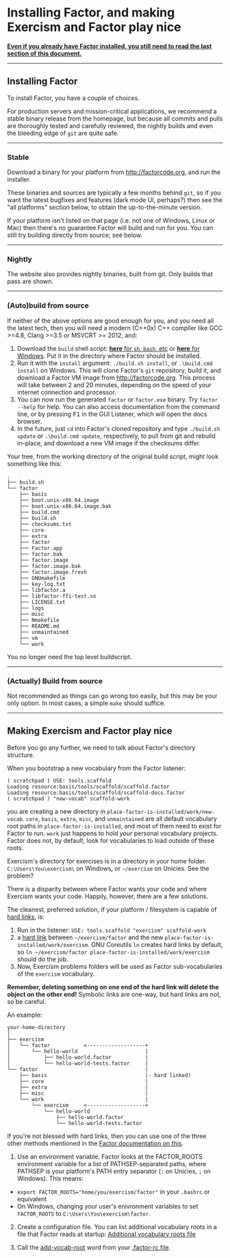 # Installing Factor, and making Exercism and Factor play nice

<a href="#Making Exercism and Factor play nice">**Even if you already have Factor installed, you still need to read the last section of this document.**</a>

---

## Installing Factor

To install Factor, you have a couple of choices.

For production servers and mission-critical applications, we recommend a stable binary release from the homepage, but because all commits and pulls are thoroughly tested and carefully reviewed, the nightly builds and even the bleeding edge of `git` are quite safe.

---

### Stable

Download a binary for your platform from <http://factorcode.org>, and run the installer.

These binaries and sources are typically a few months behind `git`, so if you want the latest bugfixes and features (dark mode UI, perhaps?) then see the "all platforms" section below, to obtain the up-to-the-minute version.

If your platform isn't listed on that page (i.e. not one of Windows, Linux or Mac) then there's no guarantee Factor will build and run for you. You can still try building directly from source; see below.

---
### Nightly

The website also provides nightly binaries, built from git. Only builds that pass are shown.

---

### (Auto)build from source

If neither of the above options are good enough for you, and you need all the latest tech, then you will need a modern (C++0x) C++ compiler like GCC >=4.8, Clang >=3.5 or MSVCRT >= 2012, and:

1. Download the `build` shell script: [**here** for `sh`, `bash`, etc](https://raw.githubusercontent.com/factor/factor/master/build.sh) or [**here** for Windows](https://raw.githubusercontent.com/factor/factor/master/build.cmd). Put it in the directory where Factor should be installed.
2. Run it with the `install` argument: `./build.sh install`, or `.\build.cmd install` on Windows. This will clone Factor's `git` repository, build it, and download a Factor VM image from <http://factorcode.org>. This process will take between 2 and 20 minutes, depending on the speed of your internet connection and processor.
3. You can now run the generated `factor` or `factor.exe` binary. Try `factor --help` for help. You can also access documentation from the command line, or by pressing <kbd>F1</kbd> in the GUI Listener, which will open the docs browser.
4. In the future, just `cd` into Factor's cloned repository and type `./build.sh update` or `.\build.cmd update`, respectively, to pull from git and rebuild in-place, and download a new VM image if the checksums differ.

Your tree, from the working directory of the original build script, might look something like this:

```
.
├── build.sh
└── factor
    ├── basis
    ├── boot.unix-x86.64.image
    ├── boot.unix-x86.64.image.bak
    ├── build.cmd
    ├── build.sh
    ├── checksums.txt
    ├── core
    ├── extra
    ├── factor
    ├── Factor.app
    ├── factor.bak
    ├── factor.image
    ├── factor.image.bak
    ├── factor.image.fresh
    ├── GNUmakefile
    ├── key-log.txt
    ├── libfactor.a
    ├── libfactor-ffi-test.so
    ├── LICENSE.txt
    ├── logs
    ├── misc
    ├── Nmakefile
    ├── README.md
    ├── unmaintained
    ├── vm
    └── work
```

You no longer need the top level buildscript.

---

### (Actually) Build from source

Not recommended as things can go wrong too easily, but this may be your only option. In most cases, a simple `make` should suffice.

---

## Making Exercism and Factor play nice

Before you go any further, we need to talk about Factor's directory structure.

When you bootstrap a new vocabulary from the Factor listener:
<!-- IMAGE IN FUTURE -->
```
( scratchpad ) USE: tools.scaffold
Loading resource:basis/tools/scaffold/scaffold.factor
Loading resource:basis/tools/scaffold/scaffold-docs.factor
( scratchpad ) "new-vocab" scaffold-work
```
you are creating a new directory in `place-factor-is-installed/work/new-vocab`. `core`, `basis`, `extra`, `misc`, and `unmaintained` are all default vocabulary root paths in `place-factor-is-installed`, and most of them need to exist for Factor to run. `work` just happens to hold *your* personal vocabulary projects. Factor does not, by default, look for vocabularies to load outside of these roots.

Exercism's directory for exercises is in a directory in your home folder. `C:\Users\You\exercism\` on Windows, or `~/exercism` on Unicies. See the problem?

There is a disparity between where Factor wants your code and where Exercism wants your code. Happily, however, there are a few solutions.

The cleanest, preferred solution, if your platform / filesystem is capable of [hard links](http://enwp.org/Hard_link), is:

1. Run in the listener: `USE: tools.scaffold "exercism" scaffold-work`
2. a [hard link](http://enwp.org/Hard_link) between `~/exercism/factor` and the new `place-factor-is-installed/work/exercism`. GNU Coreutils `ln` creates hard links by default, so `ln ~/exercism/factor place-factor-is-installed/work/exercism` should do the job.
3. Now, Exercism problems folders will be used as Factor sub-vocabularies of the `exercism` vocabulary.

**Remember, deleting something on one end of the hard link will delete the object on the other end!** Symbolic links are one-way, but hard links are not, so be careful.

An example:

```
your-home-directory
│
├── exercism
│   └── factor           <-------------------+
│       └── hello-world                      |
│           ├── hello-world.factor           |
│           └── hello-world-tests.factor     |
└── factor                                   |
    ├── basis                                |- hard linked!
    ├── core                                 |
    ├── extra                                |
    ├── misc                                 |
    └── work                                 |
        └── exercism     <-------------------+
            └── hello-world
                ├── hello-world.factor
                └── hello-world-tests.factor
```

If you're not blessed with hard links, then you can use one of the three other methods mentioned in the [Factor documentation on this](http://docs.factorcode.org/content/article-add-vocab-roots.html).

1. Use an environment variable. Factor looks at the FACTOR_ROOTS environment variable for a list of PATHSEP-separated paths, where PATHSEP is your platform's PATH entry separator (`:` on Unicies, `;` on Windows). This means:
  * `export FACTOR_ROOTS="home/you/exercism/factor"` in your `.bashrc` or equivalent
  * On Windows, changing your user's enivronment variables to set `FACTOR_ROOTS` to `C:\Users\You\exercism\factor`.

2. Create a configuration file. You can list additional vocabulary roots in a file that Factor reads at startup: [Additional vocabulary roots file](http://docs.factorcode.org/content/article-.factor-roots.html)

3. Call the [add-vocab-root](http://docs.factorcode.org/content/word-add-vocab-root%2Cvocabs.loader.html) word from your [.factor-rc file](http://docs.factorcode.org/content/article-.factor-rc.html).